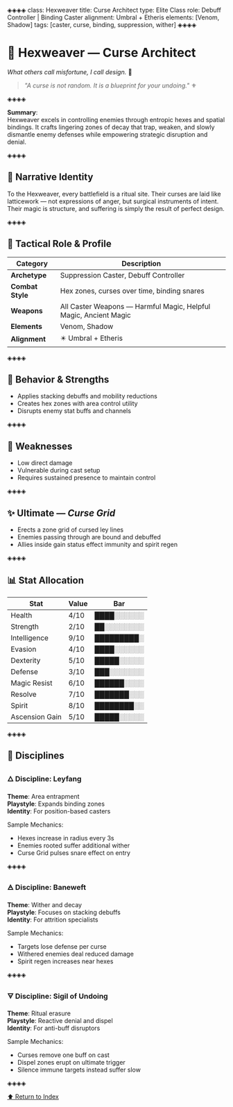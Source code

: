 ◈◈◈◈
class: Hexweaver
title: Curse Architect
type: Elite Class
role: Debuff Controller | Binding Caster
alignment: Umbral + Etheris
elements: [Venom, Shadow]
tags: [caster, curse, binding, suppression, wither]
◈◈◈◈

# 🧿 Hexweaver — Curse Architect  
*What others call misfortune, I call design.* 🔱

> *"A curse is not random. It is a blueprint for your undoing."* ⚜️

◈◈◈◈

**Summary**:  
Hexweaver excels in controlling enemies through entropic hexes and spatial bindings. It crafts lingering zones of decay that trap, weaken, and slowly dismantle enemy defenses while empowering strategic disruption and denial.

◈◈◈◈

## 🧩 Narrative Identity  
To the Hexweaver, every battlefield is a ritual site. Their curses are laid like latticework — not expressions of anger, but surgical instruments of intent. Their magic is structure, and suffering is simply the result of perfect design.

◈◈◈◈

## 📘 Tactical Role & Profile  

| Category        | Description                                                   |
|----------------|---------------------------------------------------------------|
| **Archetype**   | Suppression Caster, Debuff Controller                         |
| **Combat Style**| Hex zones, curses over time, binding snares                   |
| **Weapons**     | All Caster Weapons — Harmful Magic, Helpful Magic, Ancient Magic |
| **Elements**    | Venom, Shadow                                                 |
| **Alignment**   | ✴️ Umbral + Etheris                                           |

◈◈◈◈

## 🧠 Behavior & Strengths  
- Applies stacking debuffs and mobility reductions  
- Creates hex zones with area control utility  
- Disrupts enemy stat buffs and channels  

◈◈◈◈

## 🔻 Weaknesses  
- Low direct damage  
- Vulnerable during cast setup  
- Requires sustained presence to maintain control  

◈◈◈◈

## ✨ Ultimate — *Curse Grid*  
- Erects a zone grid of cursed ley lines  
- Enemies passing through are bound and debuffed  
- Allies inside gain status effect immunity and spirit regen  

◈◈◈◈

## 📊 Stat Allocation  

| Stat            | Value | Bar           |
|-----------------|--------|---------------|
| Health          | 4/10   | ████░░░░░░     |
| Strength        | 2/10   | ██░░░░░░░░     |
| Intelligence    | 9/10   | █████████░     |
| Evasion         | 4/10   | ████░░░░░░     |
| Dexterity       | 5/10   | █████░░░░░     |
| Defense         | 3/10   | ███░░░░░░░     |
| Magic Resist    | 6/10   | ██████░░░░     |
| Resolve         | 7/10   | ███████░░░     |
| Spirit          | 8/10   | ████████░░     |
| Ascension Gain  | 5/10   | █████░░░░░     |

◈◈◈◈

## 🧭 Disciplines

### 🜂 Discipline: Leyfang  
**Theme**: Area entrapment  
**Playstyle**: Expands binding zones  
**Identity**: For position-based casters  

Sample Mechanics:
- Hexes increase in radius every 3s  
- Enemies rooted suffer additional wither  
- Curse Grid pulses snare effect on entry  

◈◈◈◈

### 🜁 Discipline: Baneweft  
**Theme**: Wither and decay  
**Playstyle**: Focuses on stacking debuffs  
**Identity**: For attrition specialists  

Sample Mechanics:
- Targets lose defense per curse  
- Withered enemies deal reduced damage  
- Spirit regen increases near hexes  

◈◈◈◈

### 🜃 Discipline: Sigil of Undoing  
**Theme**: Ritual erasure  
**Playstyle**: Reactive denial and dispel  
**Identity**: For anti-buff disruptors  

Sample Mechanics:
- Curses remove one buff on cast  
- Dispel zones erupt on ultimate trigger  
- Silence immune targets instead suffer slow  

◈◈◈◈

[⬆️ Return to Index](/index.html)